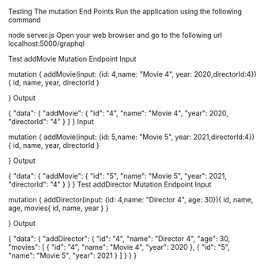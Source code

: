 Testing The mutation End Points
Run the application using the following command

node server.js
Open your web browser and go to the following url localhost:5000/graphql

Test addMovie Mutation Endpoint
Input

mutation {
	addMovie(input: {id: 4,name: "Movie 4", year: 2020,directorId:4}){
    id,
    name,
	year,
    directorId
  }
  
}
Output

{
  "data": {
    "addMovie": {
      "id": "4",
      "name": "Movie 4",
      "year": 2020,
      "directorId": "4"
    }
  }
}
Input

mutation {
	addMovie(input: {id: 5,name: "Movie 5", year: 2021,directorId:4}){
    id,
    name,
	year,
    directorId
  }
  
}
Output

{
  "data": {
    "addMovie": {
      "id": "5",
      "name": "Movie 5",
      "year": 2021,
      "directorId": "4"
    }
  }
}
Test addDirector Mutation Endpoint
Input

mutation {
	addDirector(input: {id: 4,name: "Director 4", age: 30}){
    id,
    name,
	age,
    movies{
      id,
      name,
      year
    }
  }
  
}
Output

{
  "data": {
    "addDirector": {
      "id": "4",
      "name": "Director 4",
      "age": 30,
      "movies": [
        {
          "id": "4",
          "name": "Movie 4",
          "year": 2020
        },
        {
          "id": "5",
          "name": "Movie 5",
          "year": 2021
        }
      ]
    }
  }
}